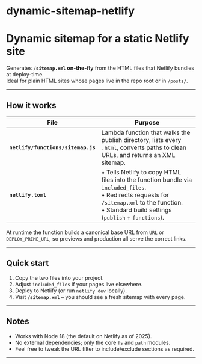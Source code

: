 # dynamic-sitemap-netlify

# Dynamic sitemap for a static Netlify site

Generates **`/sitemap.xml` on-the-fly** from the HTML files that Netlify bundles at deploy-time.  
Ideal for plain HTML sites whose pages live in the repo root or in `/posts/`.

---

## How it works

| File | Purpose |
| --- | --- |
| **`netlify/functions/sitemap.js`** | Lambda function that walks the publish directory, lists every `.html`, converts paths to clean URLs, and returns an XML sitemap. |
| **`netlify.toml`** | • Tells Netlify to copy HTML files into the function bundle via `included_files`.<br>• Redirects requests for `/sitemap.xml` to the function.<br>• Standard build settings (`publish` + `functions`). |

At runtime the function builds a canonical base URL from `URL` or `DEPLOY_PRIME_URL`, so previews and production all serve the correct links.

---

## Quick start

1. Copy the two files into your project.
2. Adjust `included_files` if your pages live elsewhere.
3. Deploy to Netlify (or run `netlify dev` locally).
4. Visit **`/sitemap.xml`** – you should see a fresh sitemap with every page.

---

## Notes

* Works with Node 18 (the default on Netlify as of 2025).
* No external dependencies; only the core `fs` and `path` modules.
* Feel free to tweak the URL filter to include/exclude sections as required.

---
